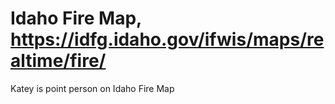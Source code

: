 # Idaho Fire Map, https://idfg.idaho.gov/ifwis/maps/realtime/fire/
Katey is point person on Idaho Fire Map